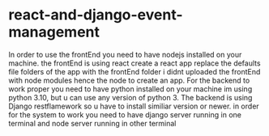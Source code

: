 # react-and-django-event-management
In order to use the frontEnd you need to have nodejs installed on your machine. the frontEnd is using react
create a react app
replace the defaults file folders of the app with the frontEnd folder i didnt uploaded the frontEnd with node modules hence the node to create an app.
For the backend to work proper you need to have python installed on your machine im using python 3.10, but u can use any version of python 3.
The backend is using Django restflamework so u have to install similiar version or newer.
in order for the system to work you need to have django server running in one terminal and node server running in other terminal
